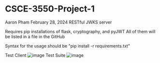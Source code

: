 # CSCE-3550-Project-1
 Aaron Pham
 February 28, 2024
 RESTful JWKS server

Requires pip installations of flask, cryptography, and pyJWT
All of them will be listed in a file in the GitHub

Syntax for the usage should be
"pip install -r requirements.txt"

Test Client
![image](https://github.com/PhamAaron/CSCE-3550-Project2/assets/99000620/0d739801-3288-43b9-975c-8705a1605039)
Test Suite
![image](https://github.com/PhamAaron/CSCE-3550-Project2/assets/99000620/62424142-141f-47c5-91c6-f9ae0eb19d31)

